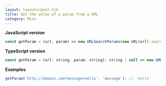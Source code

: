 ```yaml
---
layout: layouts/post.njk
title: Get the value of a param from a URL
category: Misc
---
```


**JavaScript version**

```js
const getParam = (url, param) => new URLSearchParams(new URL(url).search).get(param);
```

**TypeScript version**

```js
const getParam = (url: string, param: string): string | null => new URLSearchParams(new URL(url).search).get(param);
```

**Examples**

```js
getParam('http://domain.com?message=hello', 'message'); // 'hello'
```
